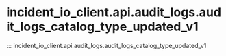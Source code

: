# incident_io_client.api.audit_logs.audit_logs_catalog_type_updated_v1

::: incident_io_client.api.audit_logs.audit_logs_catalog_type_updated_v1
